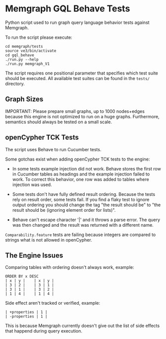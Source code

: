 # Memgraph GQL Behave Tests

Python script used to run graph query language behavior tests against Memgraph.

To run the script please execute:
```
cd memgraph/tests
source ve3/bin/activate
cd gql_behave
./run.py --help
./run.py memgraph_V1
```

The script requires one positional parameter that specifies which test suite
should be executed. All available test suites can be found in the `tests/`
directory.

## Graph Sizes

IMPORTANT: Please prepare small graphs, up to 1000 nodes+edges because this
engine is not optimized to run on a huge graphs. Furthermore, semantics should
always be tested on a small scale.

## openCypher TCK Tests

The script uses Behave to run Cucumber tests.

Some gotchas exist when adding openCypher TCK tests to the engine:

 - In some tests example injection did not work. Behave stores the first row in
   Cucumber tables as headings and the example injection failed to work.  To
   correct this behavior, one row was added to tables where injection was used.

 - Some tests don't have fully defined result ordering. Because the tests rely
   on result order, some tests fail. If you find a flaky test to ignore output
   ordering you should change the tag "the result should be" to "the result
   should be (ignoring element order for lists)".

 - Behave can't escape character '|' and it throws a parse error. The query was
   then changed and the result was returned with a different name.

`Comparability.feature` tests are failing because integers are compared to
strings what is not allowed in openCypher.

## The Engine Issues

Comparing tables with ordering doesn't always work, example:
```
ORDER BY x DESC
| x | y |    | x | y |
| 3 | 2 |    | 3 | 1 |
| 3 | 1 |    | 3 | 2 |
| 1 | 4 |    | 1 | 4 |
```

Side effect aren't tracked or verified, example:
```
| +properties | 1 |
| -properties | 1 |
```
This is because Memgraph currently doesn't give out the list of side effects
that happend during query execution.

